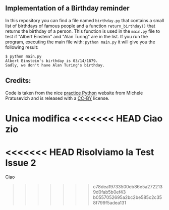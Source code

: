 ## Implementation of a Birthday reminder


In this repository you can find a file named ```birthday.py``` that contains a small list of birthdays of famous people and a function ```return_birthday()``` that returns the birthday of a person. This function is used in the ```main.py``` file to test if "Albert Einstein" and "Alan Turing" are in the list. If you run the program, executing the main file with: ```python main.py``` it will give you the following result:

```
$ python main.py
Albert Einstein's birthday is 03/14/1879.
Sadly, we don't have Alan Turing's birthday.
```


## Credits:

Code is taken from the nice [practice Python](https://www.practicepython.org/) website from Michele Pratusevich and is released with a [CC-BY](https://www.practicepython.org/about/) license.

Unica modifica
<<<<<<< HEAD
Ciao zio
=======
<<<<<<< HEAD
Risolviamo la Test Issue 2
=======
Ciao
>>>>>>> c78dea19733500eb86e5a2722139d0fab5b0ef43
>>>>>>> b0557052695a2bc2be585c2c358f799f5adea131
